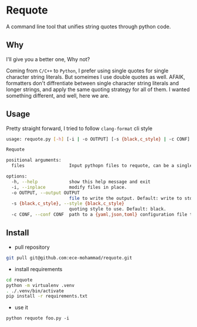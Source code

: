 # Requote

A command line tool that unifies string quotes through python code.

## Why

I'll give you a better one, Why not?

Coming from `C/C++` to `Python`, I prefer using single quotes for 
single character string literals. But someimes I use double quotes
as well.
AFAIK, formatters don't diffrentiate between single character string
literals and longer strings, and apply the same quoting strategy for
all of them.
I wanted something different, and well, here we are.

## Usage

Pretty straight forward, I tried to follow `clang-format` cli style

```bash
usage: requote.py [-h] [-i | -o OUTPUT] [-s {black,c_style} | -c CONF] [files ...]

Requote

positional arguments:
  files                 Input pythopn files to requote, can be a single file, or multiple files. Default: reads from stdin

options:
  -h, --help            show this help message and exit
  -i, --inplace         modify files in place.
  -o OUTPUT, --output OUTPUT
                        file to write the output. Default: write to stdout
  -s {black,c_style}, --style {black,c_style}
                        quoting style to use. Default: black.
  -c CONF, --conf CONF  path to a {yaml,json,toml} configuration file that contains custom style settings
```

## Install

- pull repository

```bash
git pull git@github.com:ece-mohammad/requote.git

```

- install requirements

```bash
cd requote
python -m virtualenv .venv
. ./.venv/bin/activate
pip install -r requirements.txt
```

- use it

```
python requote foo.py -i
```

